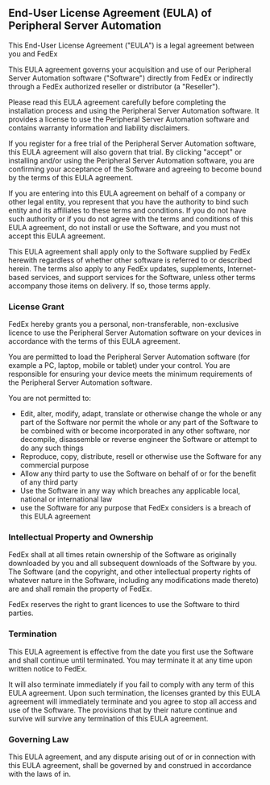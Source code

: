 <h2>End-User License Agreement (EULA) of <span class="app_name">Peripheral Server Automation</span></h2>

<p>This End-User License Agreement ("EULA") is a legal agreement between you and <span class="company_name">FedEx</span></p>

<p>This EULA agreement governs your acquisition and use of our <span class="app_name">Peripheral Server Automation</span> software ("Software") directly from <span class="company_name">FedEx</span> or indirectly through a <span class="company_name">FedEx</span> authorized reseller or distributor (a "Reseller").</p>

<p>Please read this EULA agreement carefully before completing the installation process and using the <span class="app_name">Peripheral Server Automation</span> software. It provides a license to use the <span class="app_name">Peripheral Server Automation</span> software and contains warranty information and liability disclaimers.</p>

<p>If you register for a free trial of the <span class="app_name">Peripheral Server Automation</span> software, this EULA agreement will also govern that trial. By clicking "accept" or installing and/or using the <span class="app_name">Peripheral Server Automation</span> software, you are confirming your acceptance of the Software and agreeing to become bound by the terms of this EULA agreement.</p>

<p>If you are entering into this EULA agreement on behalf of a company or other legal entity, you represent that you have the authority to bind such entity and its affiliates to these terms and conditions. If you do not have such authority or if you do not agree with the terms and conditions of this EULA agreement, do not install or use the Software, and you must not accept this EULA agreement.</p>

<p>This EULA agreement shall apply only to the Software supplied by <span class="company_name">FedEx</span> herewith regardless of whether other software is referred to or described herein. The terms also apply to any <span class="company_name">FedEx</span> updates, supplements, Internet-based services, and support services for the Software, unless other terms accompany those items on delivery. If so, those terms apply.

<h3>License Grant</h3>

<p><span class="company_name">FedEx</span> hereby grants you a personal, non-transferable, non-exclusive licence to use the <span class="app_name">Peripheral Server Automation</span> software on your devices in accordance with the terms of this EULA agreement.</p>

<p>You are permitted to load the <span class="app_name">Peripheral Server Automation</span> software (for example a PC, laptop, mobile or tablet) under your control. You are responsible for ensuring your device meets the minimum requirements of the <span class="app_name">Peripheral Server Automation</span> software.</p>

<p>You are not permitted to:</p>

<ul>
<li>Edit, alter, modify, adapt, translate or otherwise change the whole or any part of the Software nor permit the whole or any part of the Software to be combined with or become incorporated in any other software, nor decompile, disassemble or reverse engineer the Software or attempt to do any such things</li>
<li>Reproduce, copy, distribute, resell or otherwise use the Software for any commercial purpose</li>
<li>Allow any third party to use the Software on behalf of or for the benefit of any third party</li>
<li>Use the Software in any way which breaches any applicable local, national or international law</li>
<li>use the Software for any purpose that <span class="company_name">FedEx</span> considers is a breach of this EULA agreement</li>
</ul>

<h3>Intellectual Property and Ownership</h3>

<p><span class="company_name">FedEx</span> shall at all times retain ownership of the Software as originally downloaded by you and all subsequent downloads of the Software by you. The Software (and the copyright, and other intellectual property rights of whatever nature in the Software, including any modifications made thereto) are and shall remain the property of <span class="company_name">FedEx</span>.</p>

<p><span class="company_name">FedEx</span> reserves the right to grant licences to use the Software to third parties.</p>

<h3>Termination</h3>

<p>This EULA agreement is effective from the date you first use the Software and shall continue until terminated. You may terminate it at any time upon written notice to <span class="company_name">FedEx</span>.</p>

<p>It will also terminate immediately if you fail to comply with any term of this EULA agreement. Upon such termination, the licenses granted by this EULA agreement will immediately terminate and you agree to stop all access and use of the Software. The provisions that by their nature continue and survive will survive any termination of this EULA agreement.</p>

<h3>Governing Law</h3>

<p>This EULA agreement, and any dispute arising out of or in connection with this EULA agreement, shall be governed by and construed in accordance with the laws of <span class="country">in</span>.</p>
